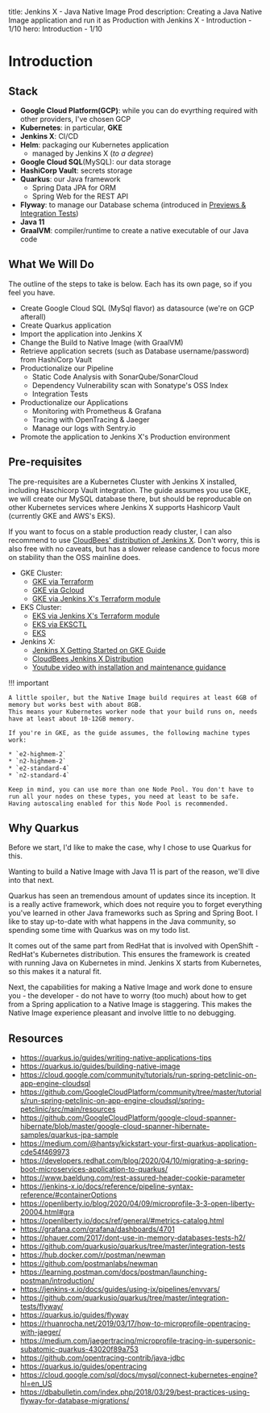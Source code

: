 title: Jenkins X - Java Native Image Prod
description: Creating a Java Native Image application and run it as Production with Jenkins X - Introduction - 1/10
hero: Introduction - 1/10

# Introduction

## Stack

* **Google Cloud Platform(GCP)**: while you can do evyrthing required with other providers, I've chosen GCP
* **Kubernetes**: in particular, **GKE**
* **Jenkins X**: CI/CD
* **Helm**: packaging our Kubernetes application
    * managed by Jenkins X (_to a degree_)
* **Google Cloud SQL**(MySQL): our data storage
* **HashiCorp Vault**: secrets storage
* **Quarkus**: our Java framework
    * Spring Data JPA for ORM
    * Spring Web for the REST API
* **Flyway**: to manage our Database schema (introduced in [Previews & Integration Tests](/jenkinsx/java-native-prod/08-preview-int-test/))
* **Java 11**
* **GraalVM**: compiler/runtime to create a native executable of our Java code

## What We Will Do

The outline of the steps to take is below. Each has its own page, so if you feel you have.

* Create Google Cloud SQL (MySql flavor) as datasource (we're on GCP afterall)
* Create Quarkus application
* Import the application into Jenkins X
* Change the Build to Native Image (with GraalVM)
* Retrieve application secrets (such as Database username/password) from HashiCorp Vault
* Productionalize our Pipeline
    * Static Code Analysis with SonarQube/SonarCloud
    * Dependency Vulnerability scan with Sonatype's OSS Index
    * Integration Tests
* Productionalize our Applications
    * Monitoring with Prometheus & Grafana
    * Tracing with OpenTracing & Jaeger
    * Manage our logs with Sentry.io
* Promote the application to Jenkins X's Production environment

## Pre-requisites

The pre-requisites are a Kubernetes Cluster with Jenkins X installed, including Haschicorp Vault integration. The guide assumes you use GKE, we will create our MySQL database there, but should be reproducable on other Kubernetes services where Jenkins X supports Hashicorp Vault (currently GKE and AWS's EKS).

If you want to focus on a stable production ready cluster, I can also recommend to use [CloudBees' distribution of Jenkins X](https://docs.cloudbees.com/docs/cloudbees-jenkins-x-distribution/latest/). Don't worry, this is also free with no caveats, but has a slower release candence to focus more on stability than the OSS mainline does.

* GKE Cluster: 
    * [GKE via Terraform](https://joostvdg.github.io/kubernetes/distributions/gke-terraform/)
    * [GKE via Gcloud](https://cloud.google.com/kubernetes-engine/docs/quickstart)
    * [GKE via Jenkins X's Terraform module](https://jenkins-x.io/docs/getting-started/)
* EKS Cluster:
    * [EKS via Jenkins X's Terraform module](https://registry.terraform.io/modules/jenkins-x/eks-jx/aws/0.2.1)
    * [EKS via EKSCTL](https://eksctl.io/)
    * [EKS](https://aws.amazon.com/blogs/startups/from-zero-to-eks-with-terraform-and-helm/)
* Jenkins X: 
    * [Jenkins X Getting Started on GKE Guide](https://jenkins-x.io/docs/getting-started/)
    * [CloudBees Jenkins X Distribution](https://docs.cloudbees.com/docs/cloudbees-jenkins-x-distribution/latest/)
    * [Youtube video with installation and maintenance guidance](https://www.youtube.com/watch?v=rQlP_3iXvRE)

!!! important

    A little spoiler, but the Native Image build requires at least 6GB of memory but works best with about 8GB.
    This means your Kubernetes worker node that your build runs on, needs have at least about 10-12GB memory.

    If you're in GKE, as the guide assumes, the following machine types work:

    * `e2-highmem-2`
    * `n2-highmem-2`
    * `e2-standard-4`
    * `n2-standard-4`

    Keep in mind, you can use more than one Node Pool. You don't have to run all your nodes on these types, you need at least to be safe. Having autoscaling enabled for this Node Pool is recommended.

## Why Quarkus

Before we start, I'd like to make the case, why I chose to use Quarkus for this.

Wanting to build a Native Image with Java 11 is part of the reason, we'll dive into that next.

Quarkus has seen an tremendous amount of updates since its inception. 
It is a really active framework, which does not require you to forget everything you've learned in other Java frameworks such as Spring and Spring Boot. I like to stay up-to-date with what happens in the Java community, so spending some time with Quarkus was on my todo list.

It comes out of the same part from RedHat that is involved with OpenShift - RedHat's Kubernetes distribution.
This ensures the framework is created with running Java on Kubernetes in mind. 
Jenkins X starts from Kubernetes, so this makes it a natural fit.

Next, the capabilities for making a Native Image and work done to ensure you - the developer - do not have to worry (too much) about how to get from a Spring application to a Native Image is staggering. This makes the Native Image experience pleasant and involve little to no debugging.

## Resources

* https://quarkus.io/guides/writing-native-applications-tips
* https://quarkus.io/guides/building-native-image
* https://cloud.google.com/community/tutorials/run-spring-petclinic-on-app-engine-cloudsql
* https://github.com/GoogleCloudPlatform/community/tree/master/tutorials/run-spring-petclinic-on-app-engine-cloudsql/spring-petclinic/src/main/resources
* https://github.com/GoogleCloudPlatform/google-cloud-spanner-hibernate/blob/master/google-cloud-spanner-hibernate-samples/quarkus-jpa-sample
* https://medium.com/@hantsy/kickstart-your-first-quarkus-application-cde54f469973
* https://developers.redhat.com/blog/2020/04/10/migrating-a-spring-boot-microservices-application-to-quarkus/
* https://www.baeldung.com/rest-assured-header-cookie-parameter
* https://jenkins-x.io/docs/reference/pipeline-syntax-reference/#containerOptions
* https://openliberty.io/blog/2020/04/09/microprofile-3-3-open-liberty-20004.html#gra
* https://openliberty.io/docs/ref/general/#metrics-catalog.html
* https://grafana.com/grafana/dashboards/4701
* https://phauer.com/2017/dont-use-in-memory-databases-tests-h2/
* https://github.com/quarkusio/quarkus/tree/master/integration-tests
* https://hub.docker.com/r/postman/newman
* https://github.com/postmanlabs/newman
* https://learning.postman.com/docs/postman/launching-postman/introduction/
* https://jenkins-x.io/docs/guides/using-jx/pipelines/envvars/
* https://github.com/quarkusio/quarkus/tree/master/integration-tests/flyway/
* https://quarkus.io/guides/flyway
* https://rhuanrocha.net/2019/03/17/how-to-microprofile-opentracing-with-jaeger/
* https://medium.com/jaegertracing/microprofile-tracing-in-supersonic-subatomic-quarkus-43020f89a753
* https://github.com/opentracing-contrib/java-jdbc
* https://quarkus.io/guides/opentracing
* https://cloud.google.com/sql/docs/mysql/connect-kubernetes-engine?hl=en_US
* https://dbabulletin.com/index.php/2018/03/29/best-practices-using-flyway-for-database-migrations/